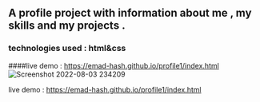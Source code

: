 ## A profile project with information about me , my skills and my projects .
### technologies used : html&css
####live demo : https://emad-hash.github.io/profile1/index.html
![Screenshot 2022-08-03 234209](https://user-images.githubusercontent.com/108788964/182709168-968e25cf-fef6-409b-b41a-7c3592e92225.png)


live demo : https://emad-hash.github.io/profile1/index.html
